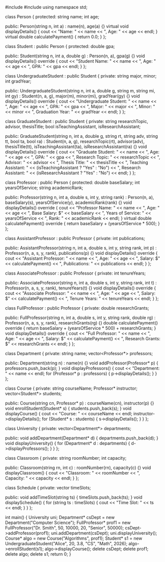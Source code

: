 #include <iostream>
#include <vector>
using namespace std;

class Person {
protected:
    string name;
    int age;

public:
    Person(string n, int a) : name(n), age(a) {}
    virtual void displayDetails() {
        cout << "Name: " << name << ", Age: " << age << endl;
    }
    virtual double calculatePayment() {
        return 0.0;
    }
};

class Student : public Person {
protected:
    double gpa;

public:
    Student(string n, int a, double g) : Person(n, a), gpa(g) {}
    void displayDetails() override {
        cout << "Student Name: " << name << ", Age: " << age << ", GPA: " << gpa << endl;
    }
};

class UndergraduateStudent : public Student {
private:
    string major, minor;
    int gradYear;

public:
    UndergraduateStudent(string n, int a, double g, string m, string mi, int gy) 
        : Student(n, a, g), major(m), minor(mi), gradYear(gy) {}
    void displayDetails() override {
        cout << "Undergraduate Student: " << name << ", Age: " << age 
             << ", GPA: " << gpa << ", Major: " << major 
             << ", Minor: " << minor << ", Graduation Year: " << gradYear << endl;
    }
};

class GraduateStudent : public Student {
private:
    string researchTopic, advisor, thesisTitle;
    bool isTeachingAssistant, isResearchAssistant;

public:
    GraduateStudent(string n, int a, double g, string rt, string adv, string tt, bool ta, bool ra) 
        : Student(n, a, g), researchTopic(rt), advisor(adv), thesisTitle(tt), 
          isTeachingAssistant(ta), isResearchAssistant(ra) {}
    void displayDetails() override {
        cout << "Graduate Student: " << name << ", Age: " << age 
             << ", GPA: " << gpa << ", Research Topic: " << researchTopic 
             << ", Advisor: " << advisor << ", Thesis Title: " << thesisTitle 
             << ", Teaching Assistant: " << (isTeachingAssistant ? "Yes" : "No") 
             << ", Research Assistant: " << (isResearchAssistant ? "Yes" : "No") << endl;
    }
};

class Professor : public Person {
protected:
    double baseSalary;
    int yearsOfService;
    string academicRank;

public:
    Professor(string n, int a, double s, int y, string rank) 
        : Person(n, a), baseSalary(s), yearsOfService(y), academicRank(rank) {}
    void displayDetails() override {
        cout << "Professor Name: " << name << ", Age: " << age 
             << ", Base Salary: $" << baseSalary << ", Years of Service: " << yearsOfService 
             << ", Rank: " << academicRank << endl;
    }
    virtual double calculatePayment() override {
        return baseSalary + (yearsOfService * 500);
    }
};

class AssistantProfessor : public Professor {
private:
    int publications;

public:
    AssistantProfessor(string n, int a, double s, int y, string rank, int p) 
        : Professor(n, a, s, y, rank), publications(p) {}
    void displayDetails() override {
        cout << "Assistant Professor: " << name << ", Age: " << age 
             << ", Salary: $" << calculatePayment() << ", Publications: " << publications << endl;
    }
};

class AssociateProfessor : public Professor {
private:
    int tenureYears;

public:
    AssociateProfessor(string n, int a, double s, int y, string rank, int t) 
        : Professor(n, a, s, y, rank), tenureYears(t) {}
    void displayDetails() override {
        cout << "Associate Professor: " << name << ", Age: " << age 
             << ", Salary: $" << calculatePayment() << ", Tenure Years: " << tenureYears << endl;
    }
};

class FullProfessor : public Professor {
private:
    double researchGrants;

public:
    FullProfessor(string n, int a, double s, int y, string rank, double rg) 
        : Professor(n, a, s, y, rank), researchGrants(rg) {}
    double calculatePayment() override {
        return baseSalary + (yearsOfService * 500) + researchGrants;
    }
    void displayDetails() override {
        cout << "Full Professor: " << name << ", Age: " << age 
             << ", Salary: $" << calculatePayment() << ", Research Grants: $" << researchGrants << endl;
    }
};

class Department {
private:
    string name;
    vector<Professor*> professors;

public:
    Department(string n) : name(n) {}
    void addProfessor(Professor* p) {
        professors.push_back(p);
    }
    void displayProfessors() {
        cout << "Department: " << name << endl;
        for (Professor* p : professors) {
            p->displayDetails();
        }
    }
};

class Course {
private:
    string courseName;
    Professor* instructor;
    vector<Student*> students;

public:
    Course(string cn, Professor* p) : courseName(cn), instructor(p) {}
    void enrollStudent(Student* s) {
        students.push_back(s);
    }
    void displayCourse() {
        cout << "Course: " << courseName << endl;
        instructor->displayDetails();
        for (Student* s : students) {
            s->displayDetails();
        }
    }
};

class University {
private:
    vector<Department*> departments;

public:
    void addDepartment(Department* d) {
        departments.push_back(d);
    }
    void displayUniversity() {
        for (Department* d : departments) {
            d->displayProfessors();
        }
    }
};

class Classroom {
private:
    string roomNumber;
    int capacity;

public:
    Classroom(string rn, int c) : roomNumber(rn), capacity(c) {}
    void displayClassroom() {
        cout << "Classroom: " << roomNumber << ", Capacity: " << capacity << endl;
    }
};

class Schedule {
private:
    vector<string> timeSlots;

public:
    void addTimeSlot(string ts) {
        timeSlots.push_back(ts);
    }
    void displaySchedule() {
        for (string ts : timeSlots) {
            cout << "Time Slot: " << ts << endl;
        }
    }
};

int main() {
    University uni;
    Department* csDept = new Department("Computer Science");
    FullProfessor* prof1 = new FullProfessor("Dr. Smith", 50, 10000, 20, "Senior", 50000);
    csDept->addProfessor(prof1);
    uni.addDepartment(csDept);
    uni.displayUniversity();
    Course* algo = new Course("Algorithms", prof1);
    Student* s1 = new UndergraduateStudent("Alice", 20, 3.8, "CS", "Math", 2026);
    algo->enrollStudent(s1);
    algo->displayCourse();
    delete csDept;
    delete prof1;
    delete algo;
    delete s1;
    return 0;
}
